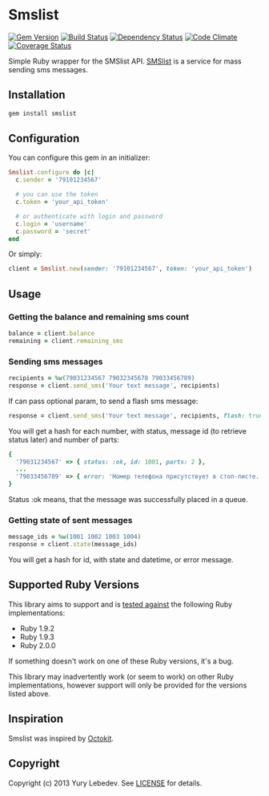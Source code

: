 # Smslist

[![Gem Version](https://badge.fury.io/rb/smslist.png)][gem]
[![Build Status](https://secure.travis-ci.org/lebedev-yury/smslist.png?branch=master)][travis]
[![Dependency Status](https://gemnasium.com/lebedev-yury/smslist.png?travis)][gemnasium]
[![Code Climate](https://codeclimate.com/github/lebedev-yury/smslist.png)][codeclimate]
[![Coverage Status](https://coveralls.io/repos/lebedev-yury/smslist/badge.png?branch=master)][coveralls]

[gem]: https://rubygems.org/gems/smslist
[travis]: http://travis-ci.org/lebedev-yury/smslist
[gemnasium]: https://gemnasium.com/lebedev-yury/smslist
[codeclimate]: https://codeclimate.com/github/lebedev-yury/smslist
[coveralls]: https://coveralls.io/r/lebedev-yury/smslist

Simple Ruby wrapper for the SMSlist API. [SMSlist][smslist] is a service for mass sending sms messages.

[smslist]: http://www.smscell.ru

## Installation

```ruby
gem install smslist
```

## Configuration

You can configure this gem in an initializer:

```ruby
Smslist.configure do |c|
  c.sender = '79101234567'

  # you can use the token
  c.token = 'your_api_token'

  # or authenticate with login and password
  c.login = 'username'
  c.password = 'secret'
end
```

Or simply:

```ruby
client = Smslist.new(sender: '79101234567', token: 'your_api_token')
```

## Usage

### Getting the balance and remaining sms count

```ruby
balance = client.balance
remaining = client.remaining_sms
```

### Sending sms messages

```ruby
recipients = %w(79031234567 79032345678 79033456789)
response = client.send_sms('Your text message', recipients)
```

If can pass optional param, to send a flash sms message:

```ruby
response = client.send_sms('Your text message', recipients, flash: true)
```

You will get a hash for each number, with status, message id (to retrieve status later) and number of parts:

```ruby
{
  '79031234567' => { status: :ok, id: 1001, parts: 2 },
  ...
  '79033456789' => { error: 'Номер телефона присутствует в стоп-листе.' }
}
```

Status :ok means, that the message was successfully placed in a queue.

### Getting state of sent messages

```ruby
message_ids = %w(1001 1002 1003 1004)
response = client.state(message_ids)
```

You will get a hash for id, with state and datetime, or error message.

## Supported Ruby Versions

This library aims to support and is [tested against][travis] the following Ruby
implementations:

* Ruby 1.9.2
* Ruby 1.9.3
* Ruby 2.0.0

If something doesn't work on one of these Ruby versions, it's a bug.

This library may inadvertently work (or seem to work) on other Ruby
implementations, however support will only be provided for the versions listed
above.

## Inspiration
Smslist was inspired by [Octokit][].

[octokit]: https://github.com/pengwynn/octokit

## Copyright
Copyright (c) 2013 Yury Lebedev.
See [LICENSE][] for details.

[license]: LICENSE.md